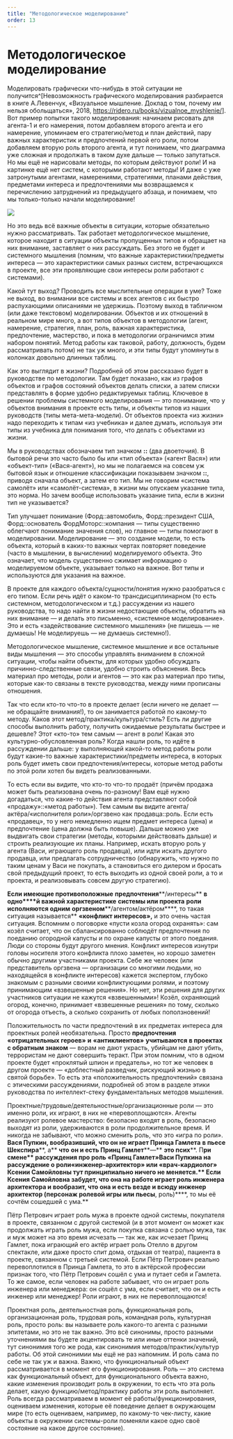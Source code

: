```yaml
---
title: "Методологическое моделирование"
order: 13
---
```


# Методологическое моделирование

Моделировать графически что-нибудь в этой ситуации не получится^[Невозможность графического моделирования разбирается в книге А.Левенчук, «Визуальное мышление. Доклад о том, почему им нельзя обольщаться», 2018, <https://ridero.ru/books/vizualnoe_myshlenie/>]. Вот пример попытки такого моделирования: начинаем рисовать для агента-1 и его намерения, потом добавляем второго агента и его намерение, упоминаем его стратегию/метод и план действий, пару важных характеристик и предпочтений первой его роли, потом добавляем вторую роль второго агента, и тут понимаем, что диаграмма уже сложная и продолжать в таком духе дальше — только запутаться. Но мы ещё не нарисовали методы, по которым действуют роли! И на картинке ещё нет систем, с которыми работают методы! И даже с уже затронутыми агентами, намерениями, стратегиями, планами действия, предметами интереса и предпочтениями мы возвращаемся к перечислению затруднений из предыдущего абзаца, и понимаем, что мы только-только начали моделирование!

![](/ru/professional/systems-thinking/20.png)

Но это ведь всё важные объекты в ситуации, которые обязательно нужно рассматривать. Так работает методологическое мышление, которое находит в ситуации объекты пропущенных типов и обращает на них внимание, заставляет о них рассуждать. Без этого не будет и системного мышления (помним, что важные характеристики/предметы интереса — это характеристики самых разных систем, встречающихся в проекте, все эти проявляющие свои интересы роли работают с системами).

Какой тут выход? Проводить все мыслительные операции в уме? Тоже не выход, во внимании все системы и всех агентов с их быстро распухающими описаниями не удержишь. Поэтому выход в табличном (или даже текстовом) моделировании. Объектов и их отношений в реальном мире много, а вот типов объектов в методологии (агент, намерение, стратегия, план, роль, важная характеристика, предпочтение, мастерство, и пока в методологии ограничимся этим набором понятий. Метод работы как таковой, работу, должность, будем рассматривать потом) не так уж много, и эти типы будут упомянуты в колонках довольно длинных таблиц.

Как это выглядит в жизни? Подробней об этом рассказано будет в руководстве по методологии. Там будет показано, как из графов объектов и графов состояний объектов делать списки, а затем списки представлять в форме удобно редактируемых таблиц. Ключевое в решении проблемы системного моделирования — это понимание, что у объектов внимания в проекте есть типы, и объекты типов из наших руководств (типы мета-мета-модели). От объектов проекта «из жизни» надо переходить к типам «из учебника» и далее думать, используя эти типы из учебника для понимания того, что делать с объектами из жизни.

Мы в руководствах обозначаем тип значком **::** (два двоеточия). В бытовой речи это часто было бы или «тип объекта» («агент Вася») или «объект-тип» («Вася-агент»), но мы не полагаемся на совсем уж бытовой язык и отношение классификации показываем значком **::**, приводя сначала объект, а затем его тип. Мы не говорим «система самолёт» или «самолёт-система», в жизни мы опускаем указание типа, это норма. Но зачем вообще использовать указание типа, если в жизни тип не указывается?

Тип улучшает понимание (Форд::автомобиль, Форд::президент США, Форд::основатель ФордМоторс::компания — типы существенно облегчают понимание значения слов), но главное — типы помогают в моделировании. Моделирование — это создание модели, то есть объекта, который в каких-то важных чертах повторяет поведение (часто в мышлении, в вычислении) моделируемого объекта. Это означает, что модель существенно сжимает информацию о моделируемом объекте, указывает только на важное. Вот типы и используются для указания на важное.

В проекте для каждого объекта/сущности/понятия нужно разобраться с его типом. Если речь идёт о каком-то трансдисциплинарном (то есть системном, методологическом и т.д.) рассуждении из нашего руководства, то надо найти в жизни недостающие объекты, обратить на них внимание — и делать это письменно, «системное моделирование». Это и есть «задействование системного мышления» (не пишешь — не думаешь! Не моделируешь — не думаешь системно!).

Методологическое мышление, системное мышление и все остальные виды мышления — это способы управлять вниманием в сложной ситуации, чтобы найти объекты, для которых удобно обсуждать причинно-следственные связи, удобно строить объяснения. Весь материал про методы, роли и агентов — это как раз материал про типы, которые как-то связаны в тексте руководства, между ними прописаны отношения.

Так что если кто-то что-то в проекте делает (если ничего не делает — не обращайте внимания!), то он занимается работой по какому-то методу. Каков этот метод/практика/культура/стиль? Есть ли другие способы выполнить работу, получить ожидаемые результаты быстрее и дешевле? Этот «кто-то» тем самым — агент в роли! Какая это культурно-обусловленная роль? Когда нашли роль, то идёте в рассуждении дальше: у выполняющей какой-то метод работы роли будут какие-то важные характеристики/предметы интереса, в которых роль будет иметь свои предпочтения/интересы, которые метод работы по этой роли хотел бы видеть реализованными.

То есть если вы видите, что кто-то что-то продаёт (причём продажа может быть реализована очень по-разному! Вам ещё нужно догадаться, что какие-то действия агента представляют собой «продажу»::«метод работы»). Тем самым вы видите агента/актёра/«исполнителя роли»/оргзвено как продавца::роль. Если есть «продавец», то у него немедленно ищем предмет интереса (цена) и предпочтение (цена должна быть повыше). Дальше можно уже выдвигать свои стратегии (методы, которыми действовать дальше) и строить реализующие их планы. Например, искать вторую роль у агента (Васи, играющего роль продавца), или идти искать другого продавца, или предлагать сотрудничество (обнаружить, что нужно по таким ценам у Васи не покупать, а становиться его дилером и бросать свой предыдущий проект, то есть выходить из одной своей роли, а то и проекта, и реализовывать совсем другую стратегию).

**Если имеющие противоположные** **предпочтения****/интересы** **в одно****й важной характеристике** **системы или проекта** **роли исполняются одним** **оргзвеном****/агентом/актёром****, то такая ситуация называется** **«****конфликт интересов****»,** и это очень частая ситуация. Вспомним о поговорке «пусти козла огород охранять»: сам козёл считает, что он сбалансированно соблюдёт предпочтения по поеданию огородной капусты и по охране капусты от этого поедания. Люди со стороны будут другого мнения. Конфликт интересов изнутри головы носителя этого конфликта плохо заметен, но хорошо заметен обычно другими участниками проекта. Себе же человек (или представитель оргзвена — организации со многими людьми, но находящейся в конфликте интересов) кажется экспертом, глубоко знакомым с разными своими конфликтующими ролями, и поэтому принимающим «взвешенные решения». Но нет, эти решения для других участников ситуации не кажутся «взвешенными»! Козёл, охраняющий огород, конечно, принимает «взвешенные решения» по тому, сколько от огорода отъесть, а сколько сохранить от любых поползновений!

Положительность по части предпочтений в их предметах интереса для проектных ролей необязательна. Просто **предпочтения** **«****отрицательных героев****»** **и** **«****антиклиентов****»** **учитываются** **в проектах** **с обратным знаком** — ворам не дают украсть, убийцам не дают убить, террористам не дают совершить теракт. При этом помним, что в одном проекте будет «проклятый шпион и предатель», но тот же человек в другом проекте — «доблестный разведчик, рискующий жизнью в святой борьбе». То есть эта «положительность предпочтений» связана с этическими рассуждениями, подробней об этом в разделе этики руководства по интеллект-стеку фундаментальных методов мышления.

Проектные/трудовые/деятельностные/организационные роли — это именно роли, их играют, в них не «перевоплощаются». Агенты реализуют ролевое мастерство: безопасно входят в роль, безопасно выходят из роли, удерживаются в роли продолжительное время. И никогда не забывают, что можно сменить роль, что это «игра по роли». **Вася Пупкин, вообразивший, что он не играет Принца Гамлета** **в пьесе Шекспира****, а** **что** **он и есть Принц Гамлет****—** **это псих****. П****ри смене** **рассуждения про** **роль «****Принц Гамлет****»****Васи Пупкина** **на** **рассуждение о** **роли****«****инженер-архитектор****»** **или** **«****врач-кардиолог****»** **Ксении Самойловны** **тут принципиально ничего не меняется****.** **Если Ксения Самойловна забудет, что она на работе играет роль инженера архитектора и вообразит, что она и есть везде и всюду инженер архитектор (персонаж** **ролевой игры или пьесы****, роль)****, то мы её сочтём сошедшей с ума.**

Пётр Петрович играет роль мужа в проекте одной системы, покупателя в проекте, связанном с другой системой (и в этот момент он может как продолжать играть роль мужа, если покупка связана с ролью мужа, так и муж может на это время исчезать — так же, как исчезает Принц Гамлет, пока играющий его актёр играет роль Отелло в другом спектакле, или даже просто спит дома, отдыхая от театра), пациента в проекте, связанном с третьей системой. Если Пётр Петрович реально перевоплотился в Принца Гамлета, то это в актёрской профессии признак того, что Пётр Петрович сошёл с ума и путает себя и Гамлета. То же самое, если человек на работе забывает, что он играет роль инженера или менеджера: он сошёл с ума, если считает, что он и есть инженер или менеджер! Роли играют, в них не перевоплощаются!

Проектная роль, деятельностная роль, функциональная роль, организационная роль, трудовая роль, командная роль, культурная роль, просто роль: вы называете роль какого-то агента с разными эпитетами, но это не так важно. Это всё синонимы, просто разными уточнениями вы будете акцентировать те или иные оттенки значений, тут синонимия того же рода, как синонимия методов/практик/культур работы. Об этой синонимии мы ещё не раз напомним. И роль сама по себе не так уж и важна. Важно, что функциональный объект рассматривается в момент его функционирования. Роль — это система как функциональный объект, для функционального объекта важно, какие изменения производит роль в окружении, то есть что эта роль делает, какую функцию/метод/практику работы эти роль выполняет. Роль всегда рассматриваем в момент её работы/функционирования, оцениваем изменения, которые её поведение делает в окружающем мире (то есть оцениваем, например, по какому-то чек-листу, какие объекты в окружении системы-роли поменяли какое одно своё состояние на какое другое состояние).